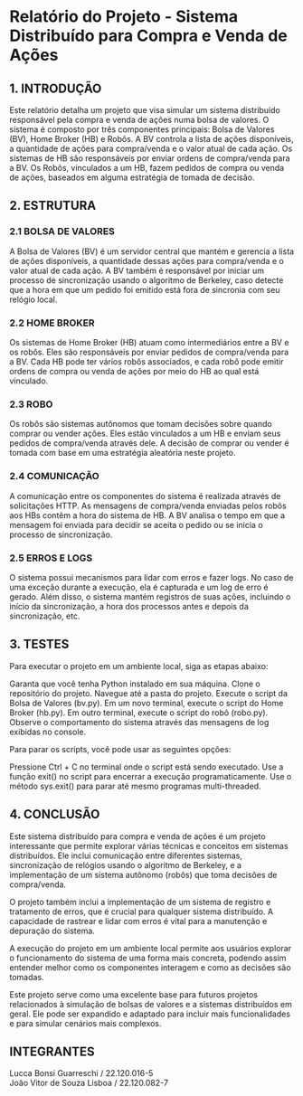 # Relatório do Projeto - Sistema Distribuído para Compra e Venda de Ações
## 1. INTRODUÇÃO
Este relatório detalha um projeto que visa simular um sistema distribuído responsável pela compra e venda de ações numa bolsa de valores. O sistema é composto por três componentes principais: Bolsa de Valores (BV), Home Broker (HB) e Robôs. A BV controla a lista de ações disponíveis, a quantidade de ações para compra/venda e o valor atual de cada ação. Os sistemas de HB são responsáveis por enviar ordens de compra/venda para a BV. Os Robôs, vinculados a um HB, fazem pedidos de compra ou venda de ações, baseados em alguma estratégia de tomada de decisão.

## 2. ESTRUTURA
### 2.1 BOLSA DE VALORES
A Bolsa de Valores (BV) é um servidor central que mantém e gerencia a lista de ações disponíveis, a quantidade dessas ações para compra/venda e o valor atual de cada ação. A BV também é responsável por iniciar um processo de sincronização usando o algoritmo de Berkeley, caso detecte que a hora em que um pedido foi emitido está fora de sincronia com seu relógio local.

### 2.2 HOME BROKER
Os sistemas de Home Broker (HB) atuam como intermediários entre a BV e os robôs. Eles são responsáveis por enviar pedidos de compra/venda para a BV. Cada HB pode ter vários robôs associados, e cada robô pode emitir ordens de compra ou venda de ações por meio do HB ao qual está vinculado.

### 2.3 ROBO
Os robôs são sistemas autônomos que tomam decisões sobre quando comprar ou vender ações. Eles estão vinculados a um HB e enviam seus pedidos de compra/venda através dele. A decisão de comprar ou vender é tomada com base em uma estratégia aleatória neste projeto.

### 2.4 COMUNICAÇÃO
A comunicação entre os componentes do sistema é realizada através de solicitações HTTP. As mensagens de compra/venda enviadas pelos robôs aos HBs contêm a hora do sistema de HB. A BV analisa o tempo em que a mensagem foi enviada para decidir se aceita o pedido ou se inicia o processo de sincronização.

### 2.5 ERROS E LOGS
O sistema possui mecanismos para lidar com erros e fazer logs. No caso de uma exceção durante a execução, ela é capturada e um log de erro é gerado. Além disso, o sistema mantém registros de suas ações, incluindo o início da sincronização, a hora dos processos antes e depois da sincronização, etc.

## 3. TESTES
Para executar o projeto em um ambiente local, siga as etapas abaixo:

Garanta que você tenha Python instalado em sua máquina.
Clone o repositório do projeto.
Navegue até a pasta do projeto.
Execute o script da Bolsa de Valores (bv.py).
Em um novo terminal, execute o script do Home Broker (hb.py).
Em outro terminal, execute o script do robô (robo.py).
Observe o comportamento do sistema através das mensagens de log exibidas no console.

Para parar os scripts, você pode usar as seguintes opções:

Pressione Ctrl + C no terminal onde o script está sendo executado.
Use a função exit() no script para encerrar a execução programaticamente.
Use o método sys.exit() para parar até mesmo programas multi-threaded.

## 4. CONCLUSÃO
Este sistema distribuído para compra e venda de ações é um projeto interessante que permite explorar várias técnicas e conceitos em sistemas distribuídos. Ele inclui comunicação entre diferentes sistemas, sincronização de relógios usando o algoritmo de Berkeley, e a implementação de um sistema autônomo (robôs) que toma decisões de compra/venda.

O projeto também inclui a implementação de um sistema de registro e tratamento de erros, que é crucial para qualquer sistema distribuído. A capacidade de rastrear e lidar com erros é vital para a manutenção e depuração do sistema.

A execução do projeto em um ambiente local permite aos usuários explorar o funcionamento do sistema de uma forma mais concreta, podendo assim entender melhor como os componentes interagem e como as decisões são tomadas.

Este projeto serve como uma excelente base para futuros projetos relacionados à simulação de bolsas de valores e a sistemas distribuídos em geral. Ele pode ser expandido e adaptado para incluir mais funcionalidades e para simular cenários mais complexos.

## INTEGRANTES
Lucca Bonsi Guarreschi / 22.120.016-5  
João Vitor de Souza Lisboa / 22.120.082-7
